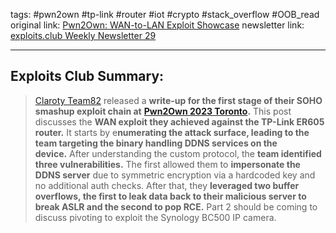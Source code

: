 tags: #pwn2own #tp-link #router #iot #crypto #stack_overflow #OOB_read
original link: [Pwn2Own: WAN-to-LAN Exploit Showcase](https://claroty.com/team82/research/pwn2own-wan-to-lan-exploit-showcase?ref=blog.exploits.club)
newsletter link: [exploits.club Weekly Newsletter 29](https://blog.exploits.club/exploits-club-weekly-newsletter-29/)

---
## Exploits Club Summary:
> [Claroty Team82](https://claroty.com/team82?ref=blog.exploits.club) released a **write-up for the first stage of their SOHO smashup exploit chain at** [**Pwn2Own 2023 Toronto**](https://www.zerodayinitiative.com/blog/2023/10/23/pwn2own-toronto-2023-the-schedule?ref=blog.exploits.club)**.** This post discusses the **WAN exploit they achieved against the TP-Link ER605 router.** It starts by e**numerating the attack surface, leading to the team targeting the binary handling DDNS services on the device.** After understanding the custom protocol, the **team identified three vulnerabilities.** The first allowed them to **impersonate the DDNS server** due to symmetric encryption via a hardcoded key and no additional auth checks. After that, they **leveraged two buffer overflows, the first to leak data back to their malicious server to break ASLR and the second to pop RCE.** Part 2 should be coming to discuss pivoting to exploit the Synology BC500 IP camera. 